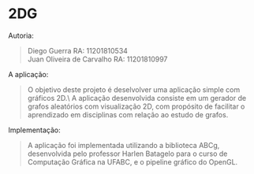 # 2DG

Autoria:
> Diego Guerra RA: 11201810534\
> Juan Oliveira de Carvalho RA: 11201810997

A aplicação:
> O objetivo deste projeto é deselvolver uma aplicação simple com gráficos 2D.\ 
> A aplicação desenvolvida consiste em um gerador de grafos aleatórios com visualização 2D, com propósito de facilitar o aprendizado em disciplinas com relação ao estudo de grafos.

Implementação:
> A aplicação foi implementada utilizando a biblioteca ABCg, desenvolvida pelo professor Harlen Batagelo para o curso de Computação Gráfica na UFABC, e o pipeline gráfico do OpenGL.
